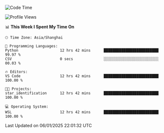 <!--START_SECTION:waka-->
![Code Time](http://img.shields.io/badge/Code%20Time-2%2C188%20hrs%2044%20mins-blue)

![Profile Views](http://img.shields.io/badge/Profile%20Views-0-blue)

📊 **This Week I Spent My Time On** 

```text
🕑︎ Time Zone: Asia/Shanghai

💬 Programming Languages: 
Python                   12 hrs 42 mins      █████████████████████████   99.97 % 
CSV                      0 secs              ░░░░░░░░░░░░░░░░░░░░░░░░░   00.03 % 

🔥 Editors: 
VS Code                  12 hrs 42 mins      █████████████████████████   100.00 % 

🐱‍💻 Projects: 
star_identification      12 hrs 42 mins      █████████████████████████   100.00 % 

💻 Operating System: 
WSL                      12 hrs 42 mins      █████████████████████████   100.00 % 
```


 Last Updated on 06/01/2025 22:01:32 UTC
<!--END_SECTION:waka-->